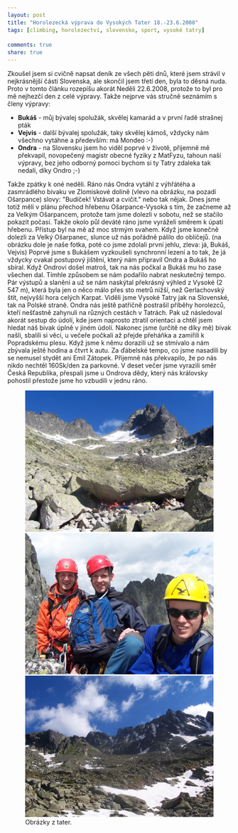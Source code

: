 ```yaml
---
layout: post
title: "Horolezecká výprava do Vysokých Tater 18.-23.6.2008"
tags: [climbing, horolezectví, slovensko, sport, vysoké tatry]

comments: true 
share: true
---
```

Zkoušel jsem si cvičně napsat deník ze všech pěti dnů, které jsem strávil v nejkrásnější části Slovenska, ale skončil jsem třetí den, byla to děsná nuda. Proto v tomto článku rozepíšu akorát Neděli 22.6.2008, protože to byl pro mě nejhezčí den z celé výpravy. Takže nejprve vás stručně seznámím s členy výpravy:

* **Bukáš** - můj bývalej spolužák, skvělej kamarád a v první řadě strašnej pták
* **Vejvis** - další bývalej spolužák, taky skvělej kámoš, vždycky nám všechno vytáhne a především: má Mondeo :-)
* **Ondra** - na Slovensku jsem ho viděl poprvé v životě, přijemně mě překvapil, novopečený magistr obecné fyziky z MatFyzu, tahoun naší výpravy, bez jeho odborný pomoci bychom si ty Tatry zdaleka tak nedali, díky Ondro ;-)

Takže zpátky k oné neděli. Ráno nás Ondra vytáhl z výhřátéha a zasmrádlého bivaku ve Zlomiskové dolině (vlevo na obrázku, na pozadí Ošarpance) slovy: "Budíček! Vstávat a cvičit." nebo tak nějak. Dnes jsme totiž měli v plánu přechod hřebenu Ošarpance-Vysoká s tím, že začneme až za Velkým Ošarpancem, protože tam jsme dolezli v sobotu, než se stačilo pokazit počasí. Takže okolo půl deváté ráno jsme vyráželi směrem k úpatí hřebenu. Přístup byl na mě až moc strmým svahem. Když jsme konečně dolezli za Velký Ošarpanec, slunce už nás pořádně pálilo do obličejů. (na obrázku dole je naše fotka, poté co jsme zdolali první jehlu, zleva: já, Bukáš, Vejvis) Poprvé jsme s Bukášem vyzkoušeli synchronní lezení a to tak, že já vždycky cvakal postupový jištění, který nám připravil Ondra a Bukáš ho sbíral. Když Ondrovi došel matroš, tak na nás počkal a Bukáš mu ho zase všechen dal. Tímhle způsobem se nám podařilo nabrat neskutečný tempo. Pár výstupů a slanění a už se nám naskýtal překrásný výhled z Vysoké (2 547 m), která byla jen o něco málo přes sto metrů nižší, než Gerlachovský štít, nejvyšší hora celých Karpat. Viděli jsme Vysoké Tatry jak na Slovenské, tak na Polské straně. Ondra nás ještě patřičně postrašil příběhy horolezců, kteří nešťastně zahynuli na různých cestách v Tatrách. Pak už následoval akorát sestup do údolí, kde jsem naprosto ztratil orientaci a chtěl jsem hledat náš bivak úplně v jiném údolí. Nakonec jsme (určitě ne díky mě) bivak našli, sbalili si věci, u večeře počkali až přejde přeháňka a zamířili k Popradskému plesu. Když jsme k němu dorazili už se stmívalo a nám zbývala ještě hodina a čtvrt k autu. Za ďábelské tempo, co jsme nasadili by se nemusel stydět ani Emil Zátopek. Přijemně nás překvapilo, že po nás nikdo nechtěl 160Sk/den za parkovné. V deset večer jsme vyrazili směr Česká Republika, přespali jsme u Ondrova dědy, který nás královsky pohostil přestože jsme ho vzbudili v jednu ráno.

<figure class="half">
	<a href="/images/posts/tatry01.jpg"><img src="/images/posts/tatry01.jpg" alt=""></a>
	<a href="/images/posts/tatry02.jpg"><img src="/images/posts/tatry02.jpg" alt=""></a>
	<a href="/images/posts/tatry03.jpg"><img src="/images/posts/tatry03.jpg" alt=""></a>
	<figcaption>Obrázky z tater.</figcaption>
</figure>